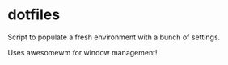 # dotfiles

Script to populate a fresh environment with a bunch of settings.

Uses awesomewm for window management!